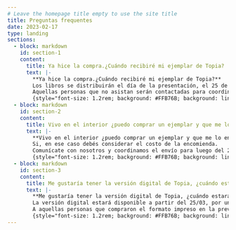 ```yaml
---
# Leave the homepage title empty to use the site title
title: Preguntas frequentes
date: 2023-02-17
type: landing
sections:
  - block: markdown
    id: section-1
    content:
      title: Ya hice la compra.¿Cuándo recibiré mi ejemplar de Topia?
      text: |-
        **Ya hice la compra.¿Cuándo recibiré mi ejemplar de Topia?**  
        Los libros se distribuirán el día de la presentación, el 25 de marzo. 
        Aquellas personas que no asistan serán contactadas para coordinar la entrega luego de esa fecha.  
        {style="font-size: 1.2rem; background: #FFB76B; background: linear-gradient(to right, #FFB76B 0%, #FFA73D 30%, #FF7C00 60%, #FF7F04 100%); -webkit-background-clip: text; -webkit-text-fill-color: transparent;"}
  - block: markdown
    id: section-2
    content:
      title: Vivo en el interior ¿puedo comprar un ejemplar y que me lo envíen?
      text: |-
        **Vivo en el interior ¿puedo comprar un ejemplar y que me lo envíen?**  
        Si, en ese caso debés considerar el costo de la encomienda. 
        Comunícate con nosotros y coordinamos el envío para luego del 25/03.
        {style="font-size: 1.2rem; background: #FFB76B; background: linear-gradient(to right, #FFB76B 0%, #FFA73D 30%, #FF7C00 60%, #FF7F04 100%); -webkit-background-clip: text; -webkit-text-fill-color: transparent;"}    
  - block: markdown
    id: section-3
    content:
      title: Me gustaría tener la versión digital de Topia, ¿cuándo estará disponible?
      text: |-
        **Me gustaría tener la versión digital de Topia, ¿cuándo estará disponible?**  
        La versión digital estará disponible a partir del 25/03, por un costo de seis dólares y se podrá comprar tanto desde Uruguay como del exterior. 
        A aquellas personas que compraron el formato impreso en la preventa se les enviará la copia de forma gratuita al correo electrónico con el que hicieron la compra.
        {style="font-size: 1.2rem; background: #FFB76B; background: linear-gradient(to right, #FFB76B 0%, #FFA73D 30%, #FF7C00 60%, #FF7F04 100%); -webkit-background-clip: text; -webkit-text-fill-color: transparent;"}
---
```

